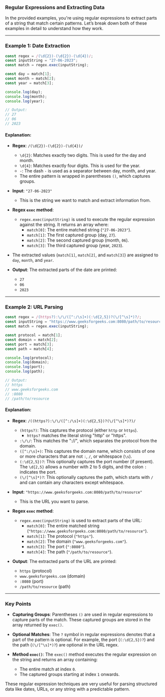 ### Regular Expressions and Extracting Data

In the provided examples, you're using regular expressions to extract parts of a string that match certain patterns. Let’s break down both of these examples in detail to understand how they work.

---

### Example 1: Date Extraction

```js
const regex = /(\d{2})-(\d{2})-(\d{4})/;
const inputString = "27-06-2023";
const match = regex.exec(inputString);

const day = match[1];
const month = match[2];
const year = match[3];

console.log(day);
console.log(month);
console.log(year);

// Output:
// 27
// 06
// 2023
```

#### Explanation:
- **Regex**: `/(\d{2})-(\d{2})-(\d{4})/`
  - `\d{2}`: Matches exactly two digits. This is used for the day and month.
  - `\d{4}`: Matches exactly four digits. This is used for the year.
  - `-`: The dash `-` is used as a separator between day, month, and year.
  - The entire pattern is wrapped in parentheses `()`, which captures groups.
  
- **Input**: `"27-06-2023"`
  - This is the string we want to match and extract information from.

- **Regex `exec` method**:
  - `regex.exec(inputString)` is used to execute the regular expression against the string. It returns an array where:
    - `match[0]`: The entire matched string (`"27-06-2023"`).
    - `match[1]`: The first captured group (day, `27`).
    - `match[2]`: The second captured group (month, `06`).
    - `match[3]`: The third captured group (year, `2023`).

- The extracted values (`match[1]`, `match[2]`, and `match[3]`) are assigned to `day`, `month`, and `year`.

- **Output**: The extracted parts of the date are printed:
  - `27`
  - `06`
  - `2023`

---

### Example 2: URL Parsing

```js
const regex = /(https?):\/\/([^:/\s]+)(:\d{2,5})?(\/[^\s]*)?/;
const inputString = "https://www.geeksforgeeks.com:8080/path/to/resource";
const match = regex.exec(inputString);

const protocol = match[1];
const domain = match[2];
const port = match[3];
const path = match[4];

console.log(protocol);
console.log(domain);
console.log(port);
console.log(path);

// Output:
// https
// www.geeksforgeeks.com
// :8080
// /path/to/resource
```

#### Explanation:
- **Regex**: `/((https?):\/\/([^:/\s]+)(:\d{2,5})?(\/[^\s]*)?)/`
  - `(https?)`: This captures the protocol (either `http` or `https`).
    - `https?` matches the literal string "http" or "https".
  - `:\/\/`: This matches the "://", which separates the protocol from the domain.
  - `([^:/\s]+)`: This captures the domain name, which consists of one or more characters that are not `:`, `/`, or whitespace (`\s`).
  - `(:\d{2,5})?`: This optionally captures the port number (if present). The `\d{2,5}` allows a number with 2 to 5 digits, and the colon `:` indicates the port.
  - `(\/[^\s]*)?`: This optionally captures the path, which starts with `/` and can contain any characters except whitespace.

- **Input**: `"https://www.geeksforgeeks.com:8080/path/to/resource"`
  - This is the URL you want to parse.

- **Regex `exec` method**:
  - `regex.exec(inputString)` is used to extract parts of the URL:
    - `match[0]`: The entire matched string (`"https://www.geeksforgeeks.com:8080/path/to/resource"`).
    - `match[1]`: The protocol (`"https"`).
    - `match[2]`: The domain (`"www.geeksforgeeks.com"`).
    - `match[3]`: The port (`":8080"`).
    - `match[4]`: The path (`"/path/to/resource"`).

- **Output**: The extracted parts of the URL are printed:
  - `https` (protocol)
  - `www.geeksforgeeks.com` (domain)
  - `:8080` (port)
  - `/path/to/resource` (path)

---

### Key Points

- **Capturing Groups**: Parentheses `()` are used in regular expressions to capture parts of the match. These captured groups are stored in the array returned by `exec()`.
  
- **Optional Matches**: The `?` symbol in regular expressions denotes that a part of the pattern is optional. For example, the port (`(:\d{2,5})?`) and the path (`(\/[^\s]*)?`) are optional in the URL regex.
  
- **Method `exec()`**: The `exec()` method executes the regular expression on the string and returns an array containing:
  - The entire match at index `0`.
  - The captured groups starting at index `1` onwards.

These regular expression techniques are very useful for parsing structured data like dates, URLs, or any string with a predictable pattern.